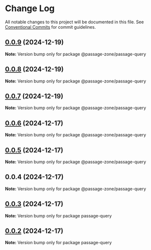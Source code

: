 # Change Log

All notable changes to this project will be documented in this file.
See [Conventional Commits](https://conventionalcommits.org) for commit guidelines.

## [0.0.9](https://github.com/ECHOAD/passagejs/compare/@passage-zone/passage-query@0.0.8...@passage-zone/passage-query@0.0.9) (2024-12-19)

**Note:** Version bump only for package @passage-zone/passage-query

## [0.0.8](https://github.com/ECHOAD/passagejs/compare/@passage-zone/passage-query@0.0.7...@passage-zone/passage-query@0.0.8) (2024-12-19)

**Note:** Version bump only for package @passage-zone/passage-query

## [0.0.7](https://github.com/ECHOAD/passagejs/compare/@passage-zone/passage-query@0.0.6...@passage-zone/passage-query@0.0.7) (2024-12-19)

**Note:** Version bump only for package @passage-zone/passage-query

## [0.0.6](https://github.com/ECHOAD/passagejs/compare/@passage-zone/passage-query@0.0.5...@passage-zone/passage-query@0.0.6) (2024-12-17)

**Note:** Version bump only for package @passage-zone/passage-query

## [0.0.5](https://github.com/ECHOAD/passagejs/compare/@passage-zone/passage-query@0.0.4...@passage-zone/passage-query@0.0.5) (2024-12-17)

**Note:** Version bump only for package @passage-zone/passage-query

## 0.0.4 (2024-12-17)

**Note:** Version bump only for package @passage-zone/passage-query

## [0.0.3](https://github.com/ECHOAD/passagejs/compare/passage-query@0.0.2...passage-query@0.0.3) (2024-12-17)

**Note:** Version bump only for package passage-query

## [0.0.2](https://github.com/ECHOAD/passagejs/compare/passage-query@0.0.2...passage-query@0.0.2) (2024-12-17)

**Note:** Version bump only for package passage-query
